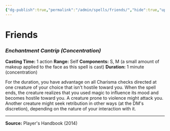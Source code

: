 ```yaml
---
{"dg-publish":true,"permalink":"/admin/spells/friends/","hide":true,"updated":"2025-08-11T11:53:30.868+01:00"}
---
```


# Friends
### *Enchantment Cantrip* *(Concentration)*
**Casting Time:** 1 action
**Range:** Self
**Components:** S, M (a small amount of makeup applied to the face as this spell is cast)
**Duration:** 1 minute (concentration)

For the duration, you have advantage on all Charisma checks directed at one creature of your choice that isn't hostile toward you. When the spell ends, the creature realizes that you used magic to influence its mood and becomes hostile toward you. A creature prone to violence might attack you. Another creature might seek retribution in other ways (at the DM's discretion), depending on the nature of your interaction with it.

---
**Source:** Player's Handbook (2014)